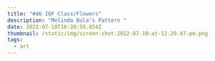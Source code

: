 ```yaml
---
title: "#46 IQF Class/Flowers"
description: "Melinda Bula's Pattern "
date: 2022-07-10T16:20:59.854Z
thumbnail: /static/img/screen-shot-2022-07-10-at-12.20.47-pm.png
tags:
  - art
---
```

